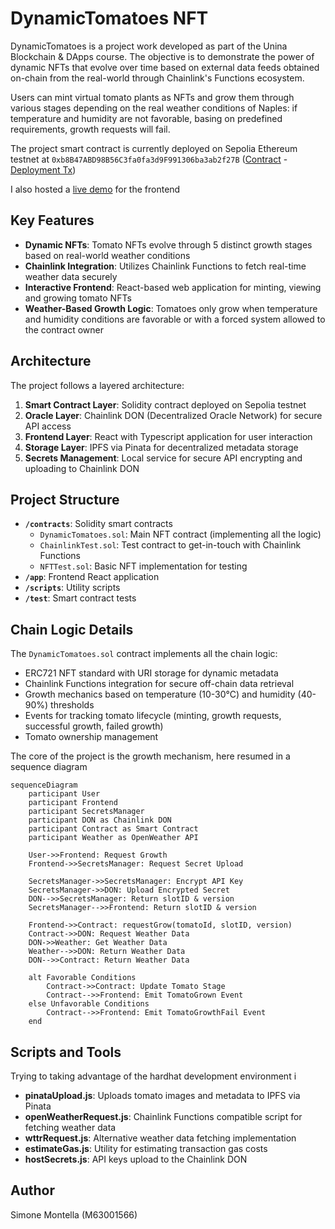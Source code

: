 # DynamicTomatoes NFT

DynamicTomatoes is a project work developed as part of the Unina Blockchain & DApps course. The objective is to demonstrate the power of dynamic NFTs that evolve over time based on external data feeds obtained on-chain from the real-world through Chainlink's Functions ecosystem.

Users can mint virtual tomato plants as NFTs and grow them through various stages depending on the real weather conditions of Naples: if temperature and humidity are not favorable, basing on predefined requirements, growth requests will fail.

The project smart contract is currently deployed on Sepolia Ethereum testnet at <code>0xb8B47ABD98B56C3fa0fa3d9F991306ba3ab2f27B</code> ([Contract](https://sepolia.etherscan.io/address/0xb8B47ABD98B56C3fa0fa3d9F991306ba3ab2f27B) - [Deployment Tx](https://sepolia.etherscan.io/tx/0x113aae8e8aac2a52fa00232675f6a2ffb9945286ffe15499e198979e716ab132))

I also hosted a [live demo](http://195.231.65.90:5173/) for the frontend

## Key Features

- **Dynamic NFTs**: Tomato NFTs evolve through 5 distinct growth stages based on real-world weather conditions
- **Chainlink Integration**: Utilizes Chainlink Functions to fetch real-time weather data securely
- **Interactive Frontend**: React-based web application for minting, viewing and growing tomato NFTs
- **Weather-Based Growth Logic**: Tomatoes only grow when temperature and humidity conditions are favorable or with a forced system allowed to the contract owner

## Architecture

The project follows a layered architecture:

1. **Smart Contract Layer**: Solidity contract deployed on Sepolia testnet
2. **Oracle Layer**: Chainlink DON (Decentralized Oracle Network) for secure API access
3. **Frontend Layer**: React with Typescript application for user interaction
4. **Storage Layer**: IPFS via Pinata for decentralized metadata storage
5. **Secrets Management**: Local service for secure API encrypting and uploading to Chainlink DON
## Project Structure

- **`/contracts`**: Solidity smart contracts
  - `DynamicTomatoes.sol`: Main NFT contract (implementing all the logic)
  - `ChainlinkTest.sol`: Test contract to get-in-touch with Chainlink Functions
  - `NFTTest.sol`: Basic NFT implementation for testing
- **`/app`**: Frontend React application
- **`/scripts`**: Utility scripts
- **`/test`**: Smart contract tests

## Chain Logic Details

The `DynamicTomatoes.sol` contract implements all the chain logic:

- ERC721 NFT standard with URI storage for dynamic metadata
- Chainlink Functions integration for secure off-chain data retrieval
- Growth mechanics based on temperature (10-30°C) and humidity (40-90%) thresholds
- Events for tracking tomato lifecycle (minting, growth requests, successful growth, failed growth)
- Tomato ownership management

The core of the project is the growth mechanism, here resumed in a sequence diagram

```mermaid
sequenceDiagram
    participant User
    participant Frontend
    participant SecretsManager
    participant DON as Chainlink DON
    participant Contract as Smart Contract
    participant Weather as OpenWeather API

    User->>Frontend: Request Growth
    Frontend->>SecretsManager: Request Secret Upload

    SecretsManager->>SecretsManager: Encrypt API Key
    SecretsManager->>DON: Upload Encrypted Secret
    DON-->>SecretsManager: Return slotID & version
    SecretsManager-->>Frontend: Return slotID & version

    Frontend->>Contract: requestGrow(tomatoId, slotID, version)
    Contract->>DON: Request Weather Data
    DON->>Weather: Get Weather Data
    Weather-->>DON: Return Weather Data
    DON-->>Contract: Return Weather Data

    alt Favorable Conditions
        Contract->>Contract: Update Tomato Stage
        Contract-->>Frontend: Emit TomatoGrown Event
    else Unfavorable Conditions
        Contract-->>Frontend: Emit TomatoGrowthFail Event
    end
```

## Scripts and Tools

Trying to taking advantage of the hardhat development environment i

- **pinataUpload.js**: Uploads tomato images and metadata to IPFS via Pinata
- **openWeatherRequest.js**: Chainlink Functions compatible script for fetching weather data
- **wttrRequest.js**: Alternative weather data fetching implementation
- **estimateGas.js**: Utility for estimating transaction gas costs
- **hostSecrets.js**: API keys upload to the Chainlink DON

## Author

Simone Montella (M63001566)
